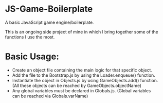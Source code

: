 # JS-Game-Boilerplate

A basic JavaScript game engine/boilerplate.

This is an ongoing side project of mine in which I bring together some of the functions I use the most.

# Basic Usage:

- Create an object file containing the main logic for that specific object.
- Add the file to the Bootstrap.js by using the Loader.enqueue() function.
- Instantiate the object in Objects.js by using GameObjects.add() function. (All these objects can be reached by GameObjects.objectName)
- Any global variables must be declared in Globals.js. (Global variables can be reached via Globals.varName)
